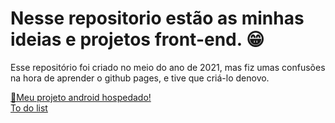 # Nesse repositorio estão as minhas ideias e projetos front-end. 😁


Esse repositório foi criado  no meio do ano de 2021, mas fiz umas confusões na hora de aprender o github pages, e tive que criá-lo denovo.

<a href= "https://gabrielssgitb.github.io/Front-end-Projects/android/index.html">&#x1F517;Meu projeto android hospedado!</a> <br>
<a href= "https://gabrielssgitb.github.io/Front-end-Projects/Todolist/index.html">To do list</a>

